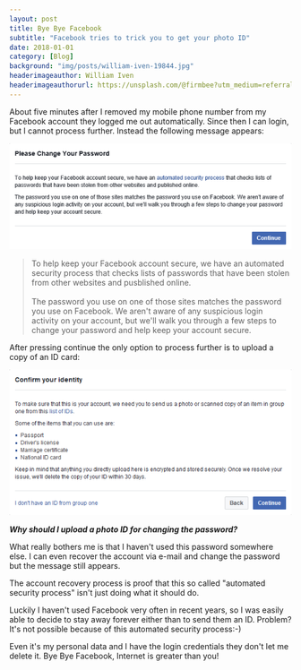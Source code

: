 ```yaml
---
layout: post
title: Bye Bye Facebook
subtitle: "Facebook tries to trick you to get your photo ID"
date: 2018-01-01
category: [Blog]
background: "img/posts/william-iven-19844.jpg"
headerimageauthor: William Iven
headerimageauthorurl: https://unsplash.com/@firmbee?utm_medium=referral&amp;utm_campaign=photographer-credit&amp;utm_content=creditBadge
---
```


About five minutes after I removed my mobile phone number from my Facebook account they logged me out automatically.
Since then I can login, but I cannot process further. Instead the following message appears:

<img src="/img/posts/facebook/change_password.png" alt="Facebook automated security process" class="post-image-left" >

	
> To help keep your Facebook account secure, we have an automated security process that checks lists of passwords that have been stolen from other websites and pusblished online. <br /><br />The password you use on one of those sites matches the password you use on Facebook. We aren't aware of any suspicious login activity on your account, but we'll walk you through a few steps to change your password and help keep your account secure.

After pressing continue the only option to process further is to upload a copy of an ID card:

<img src="/img/posts/facebook/confirm_identity.png" alt="Facebook automated security process" class="post-image-left" >
	
***Why should I upload a photo ID for changing the password?***

What really bothers me is that I haven't used this password somewhere else.
I can even recover the account via e-mail and change the password but the message still appears.

The account recovery process is proof that this so called "automated security process" isn't just doing what it should do.

Luckily I haven't used Facebook very often in recent years, so I was easily able to decide to stay away forever either than to send them an ID.
Problem? It's not possible because of this automated security process:-)

Even it's my personal data and I have the login credentials they don't let me delete it. 
Bye Bye Facebook, Internet is greater than you!


